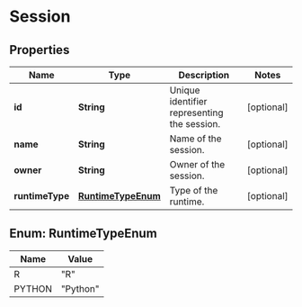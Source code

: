 
# Session

## Properties
Name | Type | Description | Notes
------------ | ------------- | ------------- | -------------
**id** | **String** | Unique identifier representing the session. |  [optional]
**name** | **String** | Name of the session. |  [optional]
**owner** | **String** | Owner of the session. |  [optional]
**runtimeType** | [**RuntimeTypeEnum**](#RuntimeTypeEnum) | Type of the runtime. |  [optional]


<a name="RuntimeTypeEnum"></a>
## Enum: RuntimeTypeEnum
Name | Value
---- | -----
R | &quot;R&quot;
PYTHON | &quot;Python&quot;



